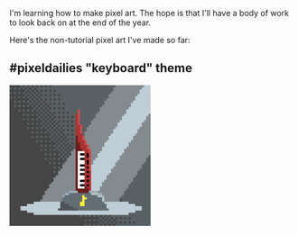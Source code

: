 I'm learning how to make pixel art. The hope is that I'll have a body of work to look back on at the end of the year.

Here's the non-tutorial pixel art I've made so far:

## #pixeldailies "keyboard" theme

<img src="keyboard.gif" alt="Master Keytar" width="250px">
